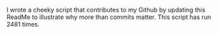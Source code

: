 I wrote a cheeky script that contributes to my Github by updating this ReadMe to illustrate why more than commits matter. This script has run 2481 times.